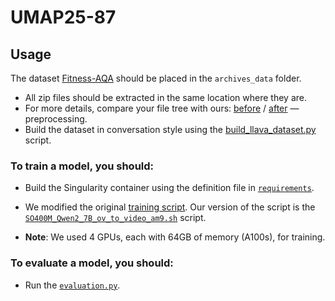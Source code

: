 # UMAP25-87

## Usage

The dataset [Fitness-AQA](https://github.com/ParitoshParmar/Fitness-AQA?tab=readme-ov-file) should be placed in the `archives_data` folder.

- All zip files should be extracted in the same location where they are.
- For more details, compare your file tree with ours: [before](archives_data/files_before_preprocessing.txt) / [after](archives_data/files_after_preprocessing.txt) — preprocessing.
- Build the dataset in conversation style using the [build_llava_dataset.py](uamp25_87_files/build_llava_dataset/build_llava_dataset.py) script.

### To train a model, you should:

- Build the Singularity container using the definition file in [`requirements`](requirements.txt).
- We modified the original [training script](https://github.com/LLaVA-VL/LLaVA-NeXT/blob/main/scripts/video/train/SO400M_Qwen2_7B_ov_to_video_am9.sh). Our version of the script is the [`SO400M_Qwen2_7B_ov_to_video_am9.sh`](SO400M_Qwen2_7B_ov_to_video_am9.sh) script.

- **Note**: We used 4 GPUs, each with 64GB of memory (A100s), for training.

### To evaluate a model, you should:

- Run the [`evaluation.py`](evaluation.py).